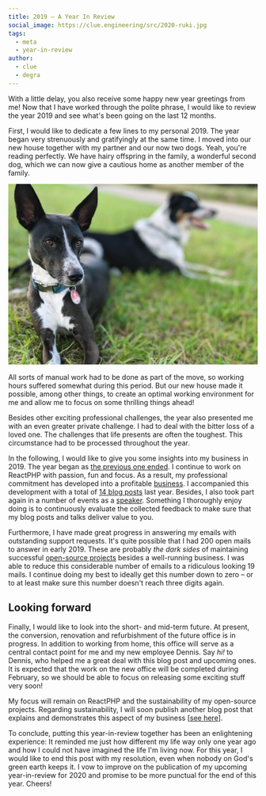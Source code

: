 ```yaml
---
title: 2019 – A Year In Review
social_image: https://clue.engineering/src/2020-ruki.jpg
tags:
  - meta
  - year-in-review
author:
  - clue
  - degra
---
```



With a little delay, you also receive some happy new year greetings from me! Now that I have worked through the polite phrase, I would like to review the year 2019 and see what's been going on the last 12 months.

First, I would like to dedicate a few lines to my personal 2019. The year began very strenuously and gratifyingly at the same time. I moved into our new house together with my partner and our now two dogs. Yeah, you're reading perfectly. We have hairy offspring in the family, a wonderful second dog, which we can now give a cautious home as another member of the family.

![](../src/2020-ruki.jpg)

All sorts of manual work had to be done as part of the move, so working hours suffered somewhat during this period. But our new house made it possible, among other things, to create an optimal working environment for me and allow me to focus on some thrilling things ahead!

Besides other exciting professional challenges, the year also presented me with an even greater private challenge. I had to deal with the bitter loss of a loved one. The challenges that life presents are often the toughest. This circumstance had to be processed throughout the year.

In the following, I would like to give you some insights into my business in 2019. The year began as <a href="../2019/2018-in-review">the previous one ended</a>. I continue to work on ReactPHP with passion, fun and focus. As a result, my professional commitment has developed into a profitable <a href="../support#consulting">business</a>. I accompanied this development with a total of <a href="../blog#2019">14 blog posts</a> last year. Besides, I also took part again in a number of events as a <a href="../talks#2019">speaker</a>. Something I thoroughly enjoy doing is to continuously evaluate the collected feedback to make sure that my blog posts and talks deliver value to you.

Furthermore, I have made great progress in answering my emails with outstanding support requests. It's quite possible that I had 200 open mails to answer in early 2019. These are probably *the dark sides* of maintaining successful <a href="../#projects">open-source projects</a> besides a well-running business. I was able to reduce this considerable number of emails to a ridiculous looking 19 mails. I continue doing my best to ideally get this number down to zero – or to at least make sure this number doesn't reach three digits again.

## Looking forward

Finally, I would like to look into the short- and mid-term future. At present, the conversion, renovation and refurbishment of the future office is in progress. In addition to working from home, this office will serve as a central contact point for me and my new employee Dennis. Say *hi!* to Dennis, who helped me a great deal with this blog post and upcoming ones. It is expected that the work on the new office will be completed during February, so we should be able to focus on releasing some exciting stuff very soon!

My focus will remain on ReactPHP and the sustainability of my open-source projects. Regarding sustainability, I will soon publish another blog post that explains and demonstrates this aspect of my business [[see here](2019-sustainability-report)].

To conclude, putting this year-in-review together has been an enlightening experience: It reminded me just how different my life way only one year ago and how I could not have imagined the life I'm living now. For this year, I would like to end this post with my resolution, even when nobody on God's green earth keeps it. I vow to improve on the publication of my upcoming year-in-review for 2020 and promise to be more punctual for the end of this year. Cheers!
